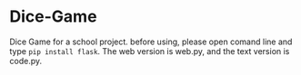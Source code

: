 # Dice-Game
Dice Game for a school project. before using, please open comand line and type `pip install flask`. The web version is web.py, and the text version is code.py.
